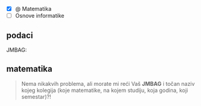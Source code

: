 
- [x] @ Matematika
- [ ] Osnove informatike

## podaci

JMBAG: 

## matematika

> Nema nikakvih problema, ali morate mi reći Vaš **JMBAG** i točan naziv kojeg kolegija (koje matematike, na kojem studiju, koja godina, koji semestar)?! 
